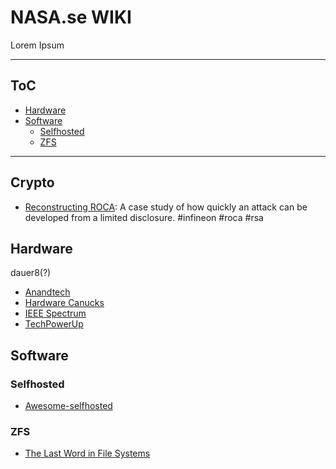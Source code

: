 # NASA.se WIKI
Lorem Ipsum

--------------------

## ToC

- [Hardware](#hardware)
- [Software](#software)
  - [Selfhosted](#selfhosted)
  - [ZFS](#ZFS)

--------------------

## Crypto
- [Reconstructing ROCA](https://blog.cr.yp.to/20171105-infineon.html): A case study of how quickly an attack can be developed from a limited disclosure. #infineon #roca #rsa

## Hardware
dauer8(?)
- [Anandtech](https://www.anandtech.com/)
- [Hardware Canucks](https://hardwarecanucks.com/)
- [IEEE Spectrum](https://spectrum.ieee.org/)
- [TechPowerUp](https://www.techpowerup.com/)

## Software
### Selfhosted
- [Awesome-selfhosted](https://github.com/awesome-selfhosted/awesome-selfhosted)
### ZFS
- [The Last Word in File Systems](https://www.youtube.com/watch?v=NRoUC9P1PmA)
